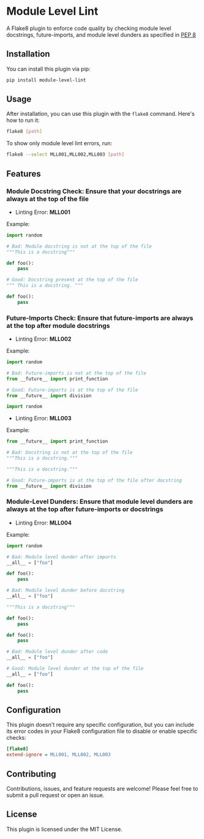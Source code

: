# Module Level Lint

A Flake8 plugin to enforce code quality by checking module level docstrings, future-imports, and module level dunders as specified in [PEP 8](https://peps.python.org/pep-0008/#module-level-dunder-names)

## Installation

You can install this plugin via pip:

```bash
pip install module-level-lint
```

## Usage

After installation, you can use this plugin with the `flake8` command. Here's how to run it:

```bash
flake8 [path]
```

To show only module level lint errors, run:

```bash
flake8 --select MLL001,MLL002,MLL003 [path]
```

## Features

### Module Docstring Check: Ensure that your docstrings are always at the top of the file

- Linting Error: **MLL001**

Example:

```python
import random

# Bad: Module docstring is not at the top of the file
"""This is a docstring"""

def foo():
    pass
```

```python
# Good: Docstring present at the top of the file
""" This is a docstring. """

def foo():
    pass
```

### Future-Imports Check: Ensure that future-imports are always at the top after module docstrings

- Linting Error: **MLL002**

Example:

```python
import random

# Bad: Future-imports is not at the top of the file
from __future__ import print_function
```

```python
# Good: Future-imports is at the top of the file
from __future__ import division

import random
```

- Linting Error: **MLL003**

Example:

```python
from __future__ import print_function

# Bad: Docstring is not at the top of the file
"""This is a docstring."""
```

```python
"""This is a docstring."""

# Good: Future-imports is at the top of the file after docstring
from __future__ import division
```

### Module-Level Dunders: Ensure that module level dunders are always at the top after future-imports or docstrings

- Linting Error: **MLL004**

Example:

```python
import random

# Bad: Module level dunder after imports
__all__ = ["foo"]

def foo():
    pass
```

```python
# Bad: Module level dunder before docstring
__all__ = ["foo"]

"""This is a docstring"""

def foo():
    pass
```

```python
def foo():
    pass

# Bad: Module level dunder after code
__all__ = ["foo"]
```

```python
# Good: Module level dunder at the top of the file
__all__ = ["foo"]

def foo():
    pass
```

## Configuration

This plugin doesn't require any specific configuration, but you can include its error codes in your Flake8 configuration file to disable or enable specific checks:

```ini
[flake8]
extend-ignore = MLL001, MLL002, MLL003
```

## Contributing

Contributions, issues, and feature requests are welcome! Please feel free to submit a pull request or open an issue.

## License

This plugin is licensed under the MIT License.
